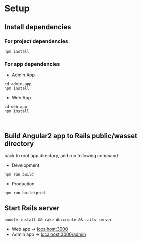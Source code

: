 # Setup 
## Install dependencies
### For project dependencies
```
npm install 
```

### For app dependencies
- Admin App
```
cd admin-app
npm install 
```

- Web App
```
cd web-app
npm install 
```
<br>

## Build Angular2 app to Rails public/wasset directory
back to root app directory, and run following command
- Development
```
npm run build
```

- Production
```
npm run build:prod
```


## Start Rails server 
```
bundle install && rake db:create && rails server
```


- Web app -> [localhost:3000](localhost:3000)
- Admin app -> [localhost:3000/admin](localhost:3000/admin)